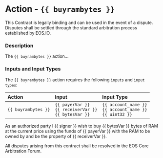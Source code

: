 # Action - `{{ buyrambytes }}`

This Contract is legally binding and can be used in the event of a dispute. Disputes shall be settled through the standard arbitration process established by EOS.IO.

### Description

The `{{ buyrambytes }}` action... 

### Inputs and Input Types

The `{{ buyrambytes }}` action requires the following `inputs` and `input types`:

| Action | Input | Input Type |
|:--|:--|:--|
| `{{ buyrambytes }}` | `{{ payerVar }}`<br/>`{{ receiverVar }}`<br/>`{{ bytesVar }}` | `{{ account_name }}`<br/>`{{ account_name }}`<br/>`{{ uint32 }}` |

As an authorized party I {{ signer }} wish to buy  {{ bytesVar }} bytes of RAM at the current price using the funds of {{ payerVar }} with the RAM to be owned by and be the property of {{ receiverVar }}.

All disputes arising from this contract shall be resolved in the EOS Core Arbitration Forum. 
